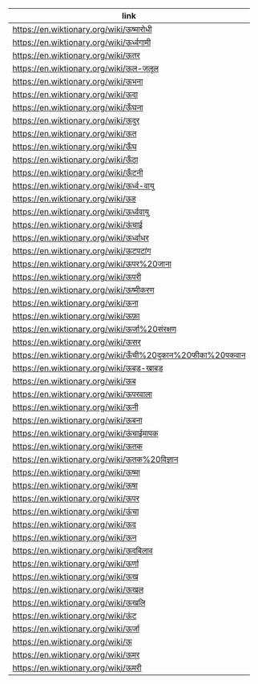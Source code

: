 |link|
|----|
|https://en.wiktionary.org/wiki/ऊष्मारोधी|
|https://en.wiktionary.org/wiki/ऊर्ध्वगामी|
|https://en.wiktionary.org/wiki/ऊतर|
|https://en.wiktionary.org/wiki/ऊल-जलूल|
|https://en.wiktionary.org/wiki/ऊभना|
|https://en.wiktionary.org/wiki/ऊदा|
|https://en.wiktionary.org/wiki/ऊँघना|
|https://en.wiktionary.org/wiki/ऊदुर|
|https://en.wiktionary.org/wiki/ऊत|
|https://en.wiktionary.org/wiki/ऊँघ|
|https://en.wiktionary.org/wiki/ऊँठा|
|https://en.wiktionary.org/wiki/ऊँटनी|
|https://en.wiktionary.org/wiki/ऊर्ध्व-वायु|
|https://en.wiktionary.org/wiki/ऊह|
|https://en.wiktionary.org/wiki/ऊर्ध्ववायु|
|https://en.wiktionary.org/wiki/ऊंचाई|
|https://en.wiktionary.org/wiki/ऊर्ध्वाधर|
|https://en.wiktionary.org/wiki/ऊटपटांग|
|https://en.wiktionary.org/wiki/ऊपर%20जाना|
|https://en.wiktionary.org/wiki/ऊपरी|
|https://en.wiktionary.org/wiki/ऊष्मीकरण|
|https://en.wiktionary.org/wiki/ऊना|
|https://en.wiktionary.org/wiki/ऊफ़ा|
|https://en.wiktionary.org/wiki/ऊर्जा%20संरक्षण|
|https://en.wiktionary.org/wiki/ऊसर|
|https://en.wiktionary.org/wiki/ऊँची%20दुकान%20फीका%20पकवान|
|https://en.wiktionary.org/wiki/ऊबड़-खाबड़|
|https://en.wiktionary.org/wiki/ऊब|
|https://en.wiktionary.org/wiki/ऊपरवाला|
|https://en.wiktionary.org/wiki/ऊनी|
|https://en.wiktionary.org/wiki/ऊबना|
|https://en.wiktionary.org/wiki/ऊंचाईमापक|
|https://en.wiktionary.org/wiki/ऊतक|
|https://en.wiktionary.org/wiki/ऊतक%20विज्ञान|
|https://en.wiktionary.org/wiki/ऊष्मा|
|https://en.wiktionary.org/wiki/ऊषा|
|https://en.wiktionary.org/wiki/ऊपर|
|https://en.wiktionary.org/wiki/ऊंचा|
|https://en.wiktionary.org/wiki/ऊद|
|https://en.wiktionary.org/wiki/ऊन|
|https://en.wiktionary.org/wiki/ऊदबिलाव|
|https://en.wiktionary.org/wiki/ऊर्णा|
|https://en.wiktionary.org/wiki/ऊख|
|https://en.wiktionary.org/wiki/ऊखल|
|https://en.wiktionary.org/wiki/ऊखलि|
|https://en.wiktionary.org/wiki/ऊंट|
|https://en.wiktionary.org/wiki/ऊर्जा|
|https://en.wiktionary.org/wiki/ऊ|
|https://en.wiktionary.org/wiki/ऊमर|
|https://en.wiktionary.org/wiki/ऊमरी|
